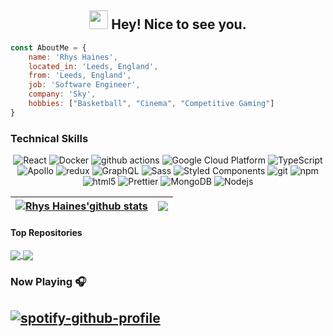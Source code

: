 <h2 align='center'><img src="https://emojis.slackmojis.com/emojis/images/1531849430/4246/blob-sunglasses.gif?1531849430" width="30"/> Hey! Nice to see you. </h2>

```javascript
const AboutMe = {
    name: 'Rhys Haines',
    located_in: 'Leeds, England',
    from: 'Leeds, England',
    job: 'Software Engineer',
    company: 'Sky',
    hobbies: ["Basketball", "Cinema", "Competitive Gaming"]
}
```


### Technical Skills
<p align='center'>
  <img alt="React" src="https://img.shields.io/badge/-React-45b8d8?style=flat-square&logo=react&logoColor=white" />
  <img alt="Docker" src="https://img.shields.io/badge/-Docker-46a2f1?style=flat-square&logo=docker&logoColor=white" />
  <img alt="github actions" src="https://img.shields.io/badge/-Github_Actions-2088FF?style=flat-square&logo=github-actions&logoColor=white" />
  <img alt="Google Cloud Platform" src="https://img.shields.io/badge/-Google_Cloud_Platform-1a73e8?style=flat-square&logo=google-cloud&logoColor=white" />
  <img alt="TypeScript" src="https://img.shields.io/badge/-TypeScript-007ACC?style=flat-square&logo=typescript&logoColor=white" />
  <img alt="Apollo" src="https://img.shields.io/badge/-Apollo%20GraphQL-311C87?style=flat-square&logo=apollo-graphql&logoColor=white" />
  <img alt="redux" src="https://img.shields.io/badge/-Redux-764ABC?style=flat-square&logo=redux&logoColor=white" />
  <img alt="GraphQL" src="https://img.shields.io/badge/-GraphQL-E10098?style=flat-square&logo=graphql&logoColor=white" />
  <img alt="Sass" src="https://img.shields.io/badge/-Sass-CC6699?style=flat-square&logo=sass&logoColor=white" />
  <img alt="Styled Components" src="https://img.shields.io/badge/-Styled_Components-db7092?style=flat-square&logo=styled-components&logoColor=white" />
  <img alt="git" src="https://img.shields.io/badge/-Git-F05032?style=flat-square&logo=git&logoColor=white" />
  <img alt="npm" src="https://img.shields.io/badge/-NPM-CB3837?style=flat-square&logo=npm&logoColor=white" />
  <img alt="html5" src="https://img.shields.io/badge/-HTML5-E34F26?style=flat-square&logo=html5&logoColor=white" />
  <img alt="Prettier" src="https://img.shields.io/badge/-Prettier-F7B93E?style=flat-square&logo=prettier&logoColor=white" />
  <img alt="MongoDB" src="https://img.shields.io/badge/-MongoDB-13aa52?style=flat-square&logo=mongodb&logoColor=white" />
  <img alt="Nodejs" src="https://img.shields.io/badge/-Nodejs-43853d?style=flat-square&logo=Node.js&logoColor=white" />
</p>


| <a href="https://github.com/HainesR11/github-readme-stats"><img align="center" src="https://github-readme-stats.vercel.app/api?username=HainesR11&show_icons=true&include_all_commits=true&theme=buefy&hide_border=true" alt="Rhys Haines'github stats" /></a> | <a href="https://github.com/HainesR11/github-readme-stats"><img align="center" src="https://github-readme-stats.vercel.app/api/top-langs/?username=HainesR11&layout=compact&theme=buefy&hide_border=true" /></a> |
| ------------- | ------------- |

#### Top Repositories

<a href="https://github.com/HainesR11/DevNotion">
  <img align="center" src="https://github-readme-stats.vercel.app/api/pin/?username=HainesR11&repo=DevNotion&theme=buefy" />
</a>

<a href="https://github.com/HainesR11/DevNotion-Node-Service">
  <img align="center" src="https://github-readme-stats.vercel.app/api/pin/?username=HainesR11&repo=DevNotion-Node-Service&theme=buefy" />
</a>

### Now Playing 🎧

[![spotify-github-profile](https://spotify-github-profile.vercel.app/api/view?uid=1171357187&cover_image=true&theme=novatorem&show_offline=false&background_color=121212&interchange=false&bar_color=53b14f&bar_color_cover=false)](https://github.com/kittinan/spotify-github-profile)
<br/>
---
